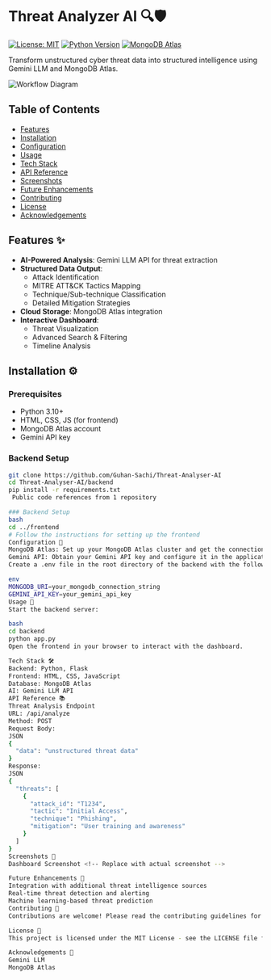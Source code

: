 # Threat Analyzer AI 🔍🛡️

[![License: MIT](https://img.shields.io/badge/License-MIT-yellow.svg)](https://opensource.org/licenses/MIT)
[![Python Version](https://img.shields.io/badge/Python-3.10%2B-blue.svg)](https://www.python.org/)
[![MongoDB Atlas](https://img.shields.io/badge/MongoDB-Cloud-green.svg)](https://www.mongodb.com/atlas)

Transform unstructured cyber threat data into structured intelligence using Gemini LLM and MongoDB Atlas.

![Workflow Diagram](https://via.placeholder.com/800x400.png?text=Threat+Processing+Workflow) <!-- Replace with actual diagram -->

## Table of Contents
- [Features](#features)
- [Installation](#installation)
- [Configuration](#configuration)
- [Usage](#usage)
- [Tech Stack](#tech-stack)
- [API Reference](#api-reference)
- [Screenshots](#screenshots)
- [Future Enhancements](#future-enhancements)
- [Contributing](#contributing)
- [License](#license)
- [Acknowledgements](#acknowledgements)

## Features ✨
- **AI-Powered Analysis**: Gemini LLM API for threat extraction
- **Structured Data Output**:
  - Attack Identification
  - MITRE ATT&CK Tactics Mapping
  - Technique/Sub-technique Classification
  - Detailed Mitigation Strategies
- **Cloud Storage**: MongoDB Atlas integration
- **Interactive Dashboard**:
  - Threat Visualization
  - Advanced Search & Filtering
  - Timeline Analysis

## Installation ⚙️

### Prerequisites
- Python 3.10+
- HTML, CSS, JS (for frontend)
- MongoDB Atlas account
- Gemini API key

### Backend Setup
```bash
git clone https://github.com/Guhan-Sachi/Threat-Analyser-AI
cd Threat-Analyser-AI/backend
pip install -r requirements.txt
 Public code references from 1 repository

### Backend Setup
bash
cd ../frontend
# Follow the instructions for setting up the frontend
Configuration 🔧
MongoDB Atlas: Set up your MongoDB Atlas cluster and get the connection string.
Gemini API: Obtain your Gemini API key and configure it in the application.
Create a .env file in the root directory of the backend with the following content:

env
MONGODB_URI=your_mongodb_connection_string
GEMINI_API_KEY=your_gemini_api_key
Usage 🚀
Start the backend server:

bash
cd backend
python app.py
Open the frontend in your browser to interact with the dashboard.

Tech Stack 🛠️
Backend: Python, Flask
Frontend: HTML, CSS, JavaScript
Database: MongoDB Atlas
AI: Gemini LLM API
API Reference 📚
Threat Analysis Endpoint
URL: /api/analyze
Method: POST
Request Body:
JSON
{
  "data": "unstructured threat data"
}
Response:
JSON
{
  "threats": [
    {
      "attack_id": "T1234",
      "tactic": "Initial Access",
      "technique": "Phishing",
      "mitigation": "User training and awareness"
    }
  ]
}
Screenshots 📸
Dashboard Screenshot <!-- Replace with actual screenshot -->

Future Enhancements 🚀
Integration with additional threat intelligence sources
Real-time threat detection and alerting
Machine learning-based threat prediction
Contributing 🤝
Contributions are welcome! Please read the contributing guidelines for more information.

License 📄
This project is licensed under the MIT License - see the LICENSE file for details.

Acknowledgements 🙏
Gemini LLM
MongoDB Atlas
